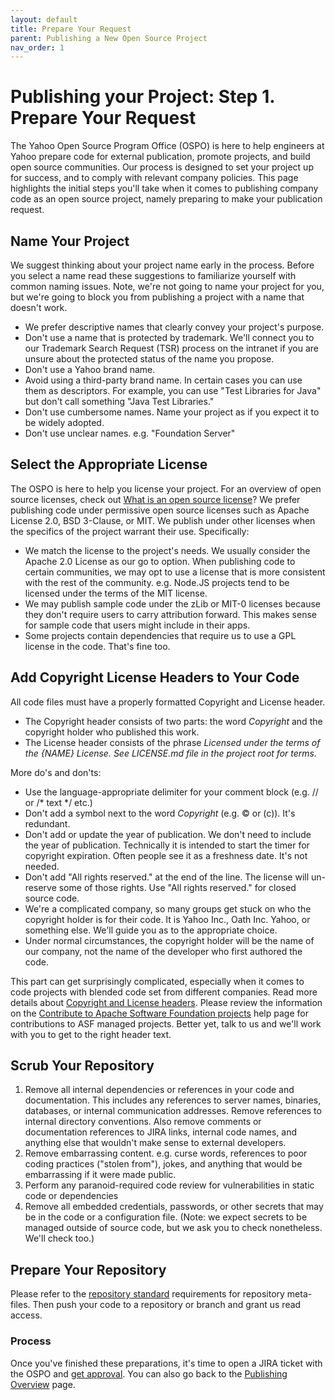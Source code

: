 ```yaml
---
layout: default
title: Prepare Your Request
parent: Publishing a New Open Source Project
nav_order: 1
---
```


# Publishing your Project: Step 1. Prepare Your Request

The Yahoo Open Source Program Office (OSPO) is here to help engineers at Yahoo prepare code for external publication, promote projects, and build open source communities. Our process is designed to set your project up for success, and to comply with relevant company policies. This page highlights the initial steps you'll take when it comes to publishing company code as an open source project, namely preparing to make your publication request.

## Name Your Project

We suggest thinking about your project name early in the process. Before you select a name read these suggestions to familiarize yourself with common naming issues. Note, we're not going to name your project for you, but we're going to block you from publishing a project with a name that doesn't work. 

- We prefer descriptive names that clearly convey your project's purpose.
- Don't use a name that is protected by trademark. We'll connect you to our Trademark Search Request (TSR) process on the intranet if you are unsure about the protected status of the name you propose.
- Don't use a Yahoo brand name.
- Avoid using a third-party brand name. In certain cases you can use them as descriptors. For example, you can use "Test Libraries for Java" but don't call something "Java Test Libraries."
- Don't use cumbersome names. Name your project as if you expect it to be widely adopted.
- Don't use unclear names. e.g. "Foundation Server" 

## Select the Appropriate License

The OSPO is here to help you license your project. For an overview of open source licenses, check out [What is an open source license](../resources/license.html)? We prefer publishing code under permissive open source licenses such as Apache License 2.0, BSD 3-Clause, or MIT. We publish under other licenses when the specifics of the project warrant their use. Specifically:

- We match the license to the project's needs. We usually consider the Apache 2.0 License as our go to option. When publishing code to certain communities, we may opt to use a license that is more consistent with the rest of the community. e.g. Node.JS projects tend to be licensed under the terms of the MIT license. 
- We may publish sample code under the zLib or MIT-0 licenses because they don't require users to carry attribution forward. This makes sense for sample code that users might include in their apps.
- Some projects contain dependencies that require us to use a GPL license in the code. That's fine too. 

## Add Copyright License Headers to Your Code

All code files must have a properly formatted Copyright and License header. 

- The Copyright header consists of two parts: the word _Copyright_ and the copyright holder who published this work. 
- The License header consists of the phrase _Licensed under the terms of the {NAME} License. See LICENSE.md file in the project root for terms._

More do's and don'ts:
- Use the language-appropriate delimiter for your comment block (e.g. // or /* text */ etc.)
- Don't add a symbol next to the word _Copyright_ (e.g. © or (c)). It's redundant.
- Don't add or update the year of publication. We don't need to include the year of publication. Technically it is intended to start the timer for copyright expiration. Often people see it as a freshness date. It's not needed.
- Don't add "All rights reserved." at the end of the line. The license will un-reserve some of those rights. Use "All rights reserved." for closed source code.
- We're a complicated company, so many groups get stuck on who the copyright holder is for their code. It is Yahoo Inc., Oath Inc. Yahoo, or something else. We'll guide you as to the appropriate choice.
- Under normal circumstances, the copyright holder will be the name of our company, not the name of the developer who first authored the code.

This part can get surprisingly complicated, especially when it comes to code projects with blended code set from different companies. Read more details about [Copyright and License headers](../resources/copyright.html). Please review the information on the [Contribute to Apache Software Foundation projects](../contributing/recordkeeping.html#contribute-to-apache-software-foundation-asf-projects.html) help page for contributions to ASF managed projects. Better yet, talk to us and we'll work with you to get to the right header text.

## Scrub Your Repository

1. Remove all internal dependencies or references in your code and documentation. This includes any references to server names, binaries, databases, or internal communication addresses. Remove references to internal directory conventions. Also remove comments or documentation references to JIRA links, internal code names, and anything else that wouldn't make sense to external developers.
1. Remove embarrassing content. e.g. curse words, references to poor coding practices ("stolen from"), jokes, and anything that would be embarrassing if it were made public.
1. Perform any paranoid-required code review for vulnerabilities in static code or dependencies
1. Remove all embedded credentials, passwords, or other secrets that may be in the code or a configuration file. (Note: we expect secrets to be managed outside of source code, but we ask you to check nonetheless. We'll check too.) 

## Prepare Your Repository

Please refer to the [repository standard](../publishing/publishing-template/Spec-READ-AND-DELETE.html) requirements for repository meta-files. Then push your code to a repository or branch and grant us read access.

### Process
Once you've finished these preparations, it's time to open a JIRA ticket with the OSPO and [get approval](../publishing/approval.html). You can also go back to the [Publishing Overview](../publishing/publish.html) page.
